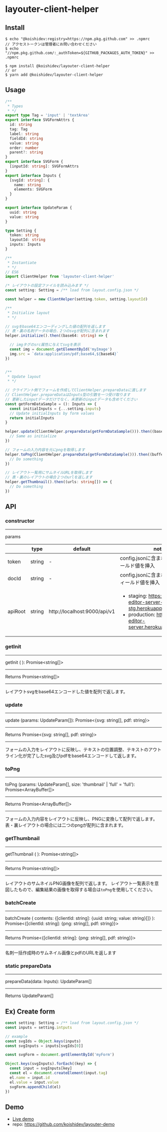 # layouter-client-helper

## Install
```
$ echo "@koishidev:registry=https://npm.pkg.github.com" >> .npmrc
// アクセストークンは管理者にお問い合わせください
$ echo "//npm.pkg.github.com/:_authToken=${GITHUB_PACKAGES_AUTH_TOKEN}" >> .npmrc

$ npm install @koishidev/layouter-client-helper
// or
$ yarn add @koishidev/layouter-client-helper
```

## Usage
```typescript
/**
 * Types
 * */
export type Tag = 'input' | 'textArea'
export interface SVGFormAttrs {
  id: string
  tag: Tag
  label: string
  fieldId: string
  value: string
  order: number
  parent?: string
}
export interface SVGForm {
  [inputId: string]: SVGFormAttrs
}
export interface Inputs {
  [svgId: string]: {
    name: string
    elements: SVGForm
  }
}

export interface UpdateParam {
  uuid: string
  value: string
}

type Setting {
  token: string
  layoutId: string
  inputs: Inputs
}
```

```typescript
/**
 * Instantiate
 * */
// ES6
import ClientHelper from 'layouter-client-helper'

/* レイアウトの設定ファイルを読み込みます */
const setting: Setting = /** load from layout.config.json */

const helper = new ClientHelper(setting.token, setting.layoutId)
```

```typescript
/**
 * Initialize layout
 * */

// svgをbase64エンコーディングした値の配列を返します
// 表・裏の名刺データの場合、2つのsvgが配列に含まれます
helper.initialize().then((base64: string) => {

  // imgタグのsrc属性に与えてsvgを表示
  const img = document.getElementById('myImage')
  img.src = `data:application/pdf;base64,${base64}`
})
```

```typescript

/**
 * Update layout
 * */

// クライアント側でフォームを作成してClientHelper.prepareDataに渡します
// ClientHelper.prepareDataはInputs型の引数を一つ受け取ります
// 更新したinputデータだけでなく、未更新のinputデータも含めてください
const getFormDataSample = (): Inputs => {
  const initialInputs = {...setting.inputs}
  // Update initialInputs by form values
  return initialInputs
}

helper.update(ClientHelper.prepareData(getFormDataSample())).then((base64: string) => {
  // Same as initialize
})

```

```typescript
// フォームの入力内容を元にpngを取得します
helper.toPng(ClientHelper.prepareData(getFormDataSample())).then((buffers: ArrayBuffer[]) => {
  // Do something
})
```

```typescript
// レイアウト一覧用にサムネイルURLを取得します
// 表・裏のレイアウトの場合２つのurlを返します
helper.getThumbnail().then((urls: string[]) => {
  // Do something
})
```

## API

### constructor
---
params

||type|default|note|
|-----|-----|---|---|
|token|string|-|config.jsonに含まれるtokenフィールド値を挿入|
|docId|string|-|config.jsonに含まれるlayoutIdフィールド値を挿入|
|apiRoot|string|http://localhost:9000/api/v1|<ul><li>staging: https://layouter-editor-server-stg.herokuapp.com/api/v1</li><li>production: https://layouter-editor-server.herokuapp.com/api/v1</li>|



### getInit
---
getInit ( ): Promise<string[]>

---
Returns Promise<string[]>

---
レイアウトsvgをbase64エンコードした値を配列で返します。

### update
---
update (params: UpdateParam[]): Promise<{svg: string[], pdf: string}>

---
Returns Promise<{svg: string[], pdf: string}>

---
フォームの入力をレイアウトに反映し、テキストの位置調整、テキストのアウトライン化が完了したsvg及びpdfをbase64エンコードして返します。

### toPng
---
toPng (params: UpdateParam[], size: 'thumbnail' | 'full' = 'full'): Promise<ArrayBuffer[]>

---
Returns Promise<ArrayBuffer[]>

---
フォームの入力内容をレイアウトに反映し、PNGに変換して配列で返します。
表・裏レイアウトの場合には二つのpngが配列に含まれます。

### getThumbnail
---
getThumbnail ( ): Promise<string[]>

---
Returns Promise<string[]>

---
レイアウトのサムネイルPNG画像を配列で返します。
レイアウト一覧表示を意図したもので、編集結果の画像を取得する場合は`toPng`を使用してください。

### batchCreate
---
batchCreate ( contents: {[clientId: string]: {uuid: string; value: string}[]} ): Promise<{[clientId: string]: {png: string[], pdf: string}}>

---
Returns Promise<{[clientId: string]: {png: string[], pdf: string}}>

---
名刺一括作成時のサムネイル画像とpdfのURLを返します

### static prepareData
---
prepareData(data: Inputs): UpdateParam[]

---
Returns UpdateParam[]


## Ex) Create form
```typescript
const setting: Setting = /** load from layout.config.json */
const inputs = setting.intputs

// example
const svgIds = Object.keys(inputs)
const svgInputs = inputs[svgIds[0]]

const svgForm = document.getElementById('myForm')

Object.keys(svgInputs).forEach((key) => {
  const input = svgInputs[key]
  const el = document.createElement(input.tag)
  el.name = input.id
  el.value = input.value
  svgForm.appendChild(el)
})
```

## Demo
- [Live demo](https://layouter-react-demo.herokuapp.com/)
- repo: https://github.com/koishidev/layouter-demo
